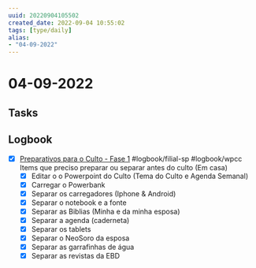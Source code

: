 ```yaml
---
uuid: 20220904105502
created_date: 2022-09-04 10:55:02
tags: [type/daily]
alias:
- "04-09-2022"
---
```


# 04-09-2022

## Tasks



## Logbook
- [x] [Preparativos para o Culto - Fase 1](things:///show?id=AA8jwinyrCfazRcbTpQ1SZ) #logbook/filial-sp #logbook/wpcc
	Items que preciso preparar ou separar antes do culto (Em casa)
	- [x] Editar o o Powerpoint do Culto (Tema do Culto e Agenda Semanal)
	- [x] Carregar o Powerbank
	- [x] Separar os carregadores (Iphone & Android)
	- [x] Separar o notebook e a fonte
	- [x] Separar as Biblias (Minha e da minha esposa)
	- [x] Separar a agenda (caderneta)
	- [x] Separar os tablets
	- [x] Separar o NeoSoro da esposa
	- [x] Separar as garrafinhas de água
	- [x] Separar as revistas da EBD
